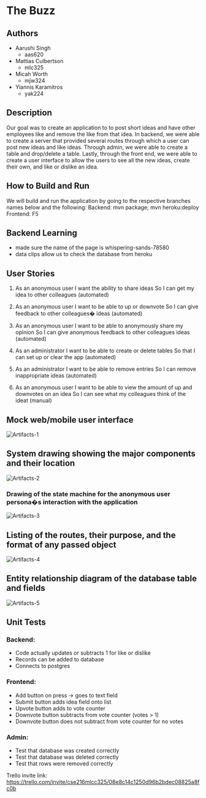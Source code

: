 # The Buzz
## Authors
- Aarushi Singh
    - aas620
- Mattias Culbertson
    - mlc325
- Micah Worth
    - mjw324
- Yiannis Karamitros
    - yak224

## Description
Our goal  was to create an application to to post short ideas and have other employees like and remove the like from that idea. In backend, we were able to create a server that provided several routes through which a user can post new ideas and like ideas. Through admin, we were able to create a table and drop/delete a table. Lastly, through the front end, we were able to create a user interface to allow the users to see all the new ideas, create their own, and like or dislike an idea. 

## How to Build and Run
We will build and run the application by going to the respective branches names below and the following:
Backend: mvn package; mvn heroku:deploy
Frontend: F5

## Backend Learning
- made sure the name of the page is whispering-sands-78580
- data clips allow us to check the database from heroku

## User Stories
1. As an anonymous user
I want the ability to share ideas
So I can get my idea to other colleagues (automated)

2. As an anonymous user
I want to be able to up or downvote
So I can give feedback to other colleagues� ideas (automated)

3. As an anonymous user
I want to be able to anonymously share my opinion
So I can give anonymous feedback to other colleagues ideas (automated)

4. As an administrator
I want to be able to create or delete tables
So that I can set up or clear the app (automated)

5. As an administrator
I want to be able to remove entries
So I can remove inappropriate ideas (automated)

6. As an anonymous user
I want to be able to view the amount of up and downvotes on an idea
So I can see what my colleagues think of the ideat (manual)


## Mock web/mobile user interface

![Artifacts-1](artifacts/Artifacts-1.jpg)
## System drawing showing the major components and their location
![Artifacts-2](artifacts/Artifacts-2.jpg)

### Drawing of the state machine for the anonymous user persona�s interaction with the application
![Artifacts-3](artifacts/Artifacts-3.jpg)

## Listing of the routes, their purpose, and the format of any passed object
![Artifacts-4](artifacts/Artifacts-4.jpg)

## Entity relationship diagram of the database table and fields
![Artifacts-5](artifacts/Artifacts-5.jpg)

## Unit Tests
### Backend:
- Code actually updates or subtracts 1 for like or dislike
- Records can be added to database
- Connects to postgres


### Frontend:
- Add button on press -> goes to text field
- Submit button adds idea field onto list
- Upvote button adds to vote counter
- Downvote button subtracts from vote counter (votes > 1)
- Downvote button does not subtract from vote counter for no votes

### Admin:
- Test that database was created correctly
- Test that database was deleted correctly
- Test that rows were removed correctly

Trello invite link:
https://trello.com/invite/cse216mlcc325/08e8c14c1250d96b2bdec08825a8fc0b

